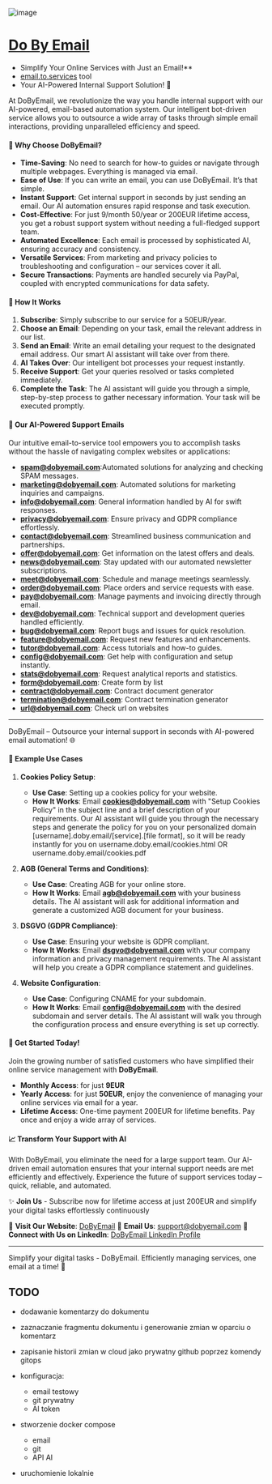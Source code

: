 ![image](https://github.com/dobyemail/www/assets/5669657/95160bf1-7add-4c2f-ae08-707617c1a35e)

# [Do By Email](http://www.dobyemail.com) 

+ Simplify Your Online Services with Just an Email!**
+ [email.to.services](http://email.to.services) tool
+ Your AI-Powered Internal Support Solution! 🚀


At DoByEmail, we revolutionize the way you handle internal support with our AI-powered, email-based automation system.
Our intelligent bot-driven service allows you to outsource a wide array of tasks through simple email interactions, providing unparalleled efficiency and speed.

#### 🌟 **Why Choose DoByEmail?**

- **Time-Saving**: No need to search for how-to guides or navigate through multiple webpages. Everything is managed via email.
- **Ease of Use**: If you can write an email, you can use DoByEmail. It’s that simple.
- **Instant Support**: Get internal support in seconds by just sending an email. Our AI automation ensures rapid response and task execution.
- **Cost-Effective**: For just 9/month 50/year or 200EUR lifetime access, you get a robust support system without needing a full-fledged support team.
- **Automated Excellence**: Each email is processed by sophisticated AI, ensuring accuracy and consistency.
- **Versatile Services**: From marketing and privacy policies to troubleshooting and configuration – our services cover it all.
- **Secure Transactions**: Payments are handled securely via PayPal, coupled with encrypted communications for data safety.

#### 📧 **How It Works**

1. **Subscribe**: Simply subscribe to our service for a 50EUR/year.
2. **Choose an Email**: Depending on your task, email the relevant address in our list.
3. **Send an Email**: Write an email detailing your request to the designated email address. Our smart AI assistant will take over from there.
4. **AI Takes Over**: Our intelligent bot processes your request instantly.
5. **Receive Support**: Get your queries resolved or tasks completed immediately.
6. **Complete the Task**: The AI assistant will guide you through a simple, step-by-step process to gather necessary information. Your task will be executed promptly.
   
#### 📌 **Our AI-Powered Support Emails**

Our intuitive email-to-service tool empowers you to accomplish tasks without the hassle of navigating complex websites or applications:

- **spam@dobyemail.com**:Automated solutions for analyzing and checking SPAM messages.
- **marketing@dobyemail.com**: Automated solutions for marketing inquiries and campaigns.
- **info@dobyemail.com**: General information handled by AI for swift responses.
- **privacy@dobyemail.com**: Ensure privacy and GDPR compliance effortlessly.
- **contact@dobyemail.com**: Streamlined business communication and partnerships.
- **offer@dobyemail.com**: Get information on the latest offers and deals.
- **news@dobyemail.com**: Stay updated with our automated newsletter subscriptions.
- **meet@dobyemail.com**: Schedule and manage meetings seamlessly.
- **order@dobyemail.com**: Place orders and service requests with ease.
- **pay@dobyemail.com**: Manage payments and invoicing directly through email.
- **dev@dobyemail.com**: Technical support and development queries handled efficiently.
- **bug@dobyemail.com**: Report bugs and issues for quick resolution.
- **feature@dobyemail.com**: Request new features and enhancements.
- **tutor@dobyemail.com**: Access tutorials and how-to guides.
- **config@dobyemail.com**: Get help with configuration and setup instantly.
- **stats@dobyemail.com**: Request analytical reports and statistics.
- **form@dobyemail.com**: Create form by list
- **contract@dobyemail.com**: Contract document generator
- **termination@dobyemail.com**: Contract termination generator
- **url@dobyemail.com**: Check url on websites


---

DoByEmail – Outsource your internal support in seconds with AI-powered email automation! 🌐


#### 📌 **Example Use Cases**

1. **Cookies Policy Setup**:
   - **Use Case**: Setting up a cookies policy for your website.
   - **How It Works**: Email **cookies@dobyemail.com** with "Setup Cookies Policy" in the subject line and a brief description of your requirements. Our AI assistant will guide you through the necessary steps and generate the policy for you on your personalized domain [username].doby.email/[service].[file format], so it will be ready instantly for you on username.doby.email/cookies.html OR username.doby.email/cookies.pdf

2. **AGB (General Terms and Conditions)**:
    - **Use Case**: Creating AGB for your online store.
    - **How It Works**: Email **agb@dobyemail.com** with your business details. The AI assistant will ask for additional information and generate a customized AGB document for your business.

3. **DSGVO (GDPR Compliance)**:
    - **Use Case**: Ensuring your website is GDPR compliant.
    - **How It Works**: Email **dsgvo@dobyemail.com** with your company information and privacy management requirements. The AI assistant will help you create a GDPR compliance statement and guidelines.

4. **Website Configuration**:
    - **Use Case**: Configuring CNAME for your subdomain.
    - **How It Works**: Email **config@dobyemail.com** with the desired subdomain and server details. The AI assistant will walk you through the configuration process and ensure everything is set up correctly.


#### 💼 **Get Started Today!**

Join the growing number of satisfied customers who have simplified their online service management with **DoByEmail**.

- **Monthly Access**: for just **9EUR**
- **Yearly Access**: for just **50EUR**, enjoy the convenience of managing your online services via email for a year.
- **Lifetime Access**: One-time payment 200EUR for lifetime benefits. Pay once and enjoy a wide array of services.



#### 📈 **Transform Your Support with AI**

With DoByEmail, you eliminate the need for a large support team. Our AI-driven email automation ensures that your internal support needs are met efficiently and effectively. Experience the future of support services today – quick, reliable, and automated.

✨ **Join Us** - Subscribe now for lifetime access at just 200EUR and simplify your digital tasks effortlessly continuously

🔗 **Visit Our Website**: [DoByEmail](http://dobyemail.com)
📧 **Email Us**: support@dobyemail.com
💬 **Connect with Us on LinkedIn**: [DoByEmail LinkedIn Profile](#)


---
Simplify your digital tasks - DoByEmail. Efficiently managing services, one email at a time! 🚀


## TODO

+ dodawanie komentarzy do dokumentu
+ zaznaczanie fragmentu dokumentu i generowanie zmian w oparciu o komentarz
+ zapisanie historii zmian w cloud jako prywatny github poprzez komendy gitops
+ konfiguracja:
   + email testowy
   + git prywatny
   + AI token
 
+ stworzenie docker compose
   + email
   + git
   + API AI
+ uruchomienie lokalnie
